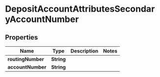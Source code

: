 # DepositAccountAttributesSecondaryAccountNumber

## Properties
Name | Type | Description | Notes
------------ | ------------- | ------------- | -------------
**routingNumber** | **String** |  | 
**accountNumber** | **String** |  | 
